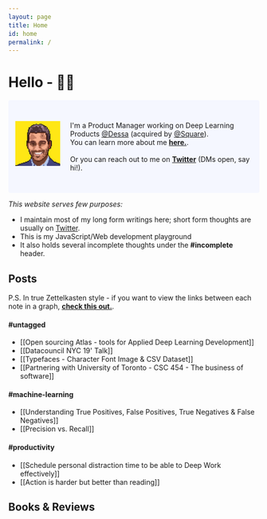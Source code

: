 ```yaml
---
layout: page
title: Home
id: home
permalink: /
---
```


# Hello - 👋🏽

<p style="padding: 3em 1em; background: #f5f7ff; border-radius: 4px;">
  <img src="../assets/photo.jpg" alt="Smiley face" style="float:left;width:90px;height:90px;padding-right: 20px">
  I'm a Product Manager working on Deep Learning Products <a href="www.dessa.com">@Dessa</a> (acquired by <a href="www.squareup.com">@Square</a>). <br />You can learn more about me <span style="font-weight: bold"><a href="/about">here.</a></span>.
  <br /><br />
  Or you can reach out to me on <b><a href="www.twitter.com/mohammedri_">Twitter</a></b> (DMs open, say hi!).
</p>

_This website serves few purposes:_
- I maintain most of my long form writings here; short form thoughts are usually on [Twitter](www.twitter.com/mohammedri_).
- This is my JavaScript/Web development playground 
- It also holds several incomplete thoughts under the **#incomplete** header.

## Posts
P.S. In true Zettelkasten style - if you want to view the links between each note in a graph, <span style="font-weight: bold"><a href="/zettelkasten-graph">check this out.</a></span>.

#### #untagged

- [[Open sourcing Atlas - tools for Applied Deep Learning Development]]
- [[Datacouncil NYC 19' Talk]]
- [[Typefaces - Character Font Image & CSV Dataset]]
- [[Partnering with University of Toronto - CSC 454 - The business of software]]

#### #machine-learning
- [[Understanding True Positives, False Positives, True Negatives & False Negatives]]
- [[Precision vs. Recall]]

#### #productivity
- [[Schedule personal distraction time to be able to Deep Work effectively]]
- [[Action is harder but better than reading]]

## Books & Reviews 


<style>
  .wrapper {
    max-width: 46em;
  }
</style>

